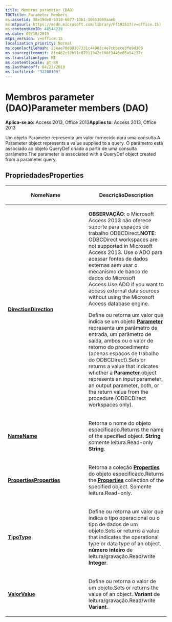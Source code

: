 ```yaml
---
title: Membros parameter (DAO)
TOCTitle: Parameter Members
ms:assetid: 38e19de8-5318-6077-13b1-10653069aaeb
ms:mtpsurl: https://msdn.microsoft.com/library/Ff192517(v=office.15)
ms:contentKeyID: 48544228
ms.date: 09/18/2015
mtps_version: v=office.15
localization_priority: Normal
ms.openlocfilehash: 25eae70d88307331c44983c4e7cbbcce3fe9d309
ms.sourcegitcommit: 8fe462c32b91c87911942c188f3445e85a54137c
ms.translationtype: MT
ms.contentlocale: pt-BR
ms.lasthandoff: 04/23/2019
ms.locfileid: "32288109"
---
```

# <a name="parameter-members-dao"></a><span data-ttu-id="55ff7-102">Membros parameter (DAO)</span><span class="sxs-lookup"><span data-stu-id="55ff7-102">Parameter members (DAO)</span></span>

<span data-ttu-id="55ff7-103">**Aplica-se ao:** Access 2013, Office 2013</span><span class="sxs-lookup"><span data-stu-id="55ff7-103">**Applies to**: Access 2013, Office 2013</span></span>

<span data-ttu-id="55ff7-104">Um objeto Parameter representa um valor fornecido para uma consulta.</span><span class="sxs-lookup"><span data-stu-id="55ff7-104">A Parameter object represents a value supplied to a query.</span></span> <span data-ttu-id="55ff7-105">O parâmetro está associado ao objeto QueryDef criado a partir de uma consulta parâmetro.</span><span class="sxs-lookup"><span data-stu-id="55ff7-105">The parameter is associated with a QueryDef object created from a parameter query.</span></span>

## <a name="properties"></a><span data-ttu-id="55ff7-106">Propriedades</span><span class="sxs-lookup"><span data-stu-id="55ff7-106">Properties</span></span>

<table>
<colgroup>
<col style="width: 50%" />
<col style="width: 50%" />
</colgroup>
<thead>
<tr class="header">
<th><p><span data-ttu-id="55ff7-107">Nome</span><span class="sxs-lookup"><span data-stu-id="55ff7-107">Name</span></span></p></th>
<th><p><span data-ttu-id="55ff7-108">Descrição</span><span class="sxs-lookup"><span data-stu-id="55ff7-108">Description</span></span></p></th>
</tr>
</thead>
<tbody>
<tr class="odd">
<td><p><span data-ttu-id="55ff7-109"><strong><a href="parameter-direction-property-dao.md">Direction</a></strong></span><span class="sxs-lookup"><span data-stu-id="55ff7-109"><strong><a href="parameter-direction-property-dao.md">Direction</a></strong></span></span></p></td>
<td><p><span data-ttu-id="55ff7-110"><strong>OBSERVAÇÃO</strong>: o Microsoft Access 2013 não oferece suporte para espaços de trabalho ODBCDirect.</span><span class="sxs-lookup"><span data-stu-id="55ff7-110"><strong>NOTE</strong>: ODBCDirect workspaces are not supported in Microsoft Access 2013.</span></span> <span data-ttu-id="55ff7-111">Use o ADO para acessar fontes de dados externas sem usar o mecanismo de banco de dados do Microsoft Access.</span><span class="sxs-lookup"><span data-stu-id="55ff7-111">Use ADO if you want to access external data sources without using the Microsoft Access database engine.</span></span></p>
<p><span data-ttu-id="55ff7-112">Define ou retorna um valor que indica se um objeto <strong><a href="parameter-object-dao.md">Parameter</a></strong> representa um parâmetro de entrada, um parâmetro de saída, ambos ou o valor de retorno do procedimento (apenas espaços de trabalho do ODBCDirect).</span><span class="sxs-lookup"><span data-stu-id="55ff7-112">Sets or returns a value that indicates whether a <strong><a href="parameter-object-dao.md">Parameter</a></strong> object represents an input parameter, an output parameter, both, or the return value from the procedure (ODBCDirect workspaces only).</span></span></p></td>
</tr>
<tr class="even">
<td><p><span data-ttu-id="55ff7-113"><strong><a href="parameter-name-property-dao.md">Name</a></strong></span><span class="sxs-lookup"><span data-stu-id="55ff7-113"><strong><a href="parameter-name-property-dao.md">Name</a></strong></span></span></p></td>
<td><p><span data-ttu-id="55ff7-114">Retorna o nome do objeto especificado.</span><span class="sxs-lookup"><span data-stu-id="55ff7-114">Returns the name of the specified object.</span></span> <span data-ttu-id="55ff7-115"><strong>String</strong> somente leitura.</span><span class="sxs-lookup"><span data-stu-id="55ff7-115">Read-only <strong>String</strong>.</span></span></p></td>
</tr>
<tr class="odd">
<td><p><span data-ttu-id="55ff7-116"><strong><a href="parameter-properties-property-dao.md">Properties</a></strong></span><span class="sxs-lookup"><span data-stu-id="55ff7-116"><strong><a href="parameter-properties-property-dao.md">Properties</a></strong></span></span></p></td>
<td><p><span data-ttu-id="55ff7-117">Retorna a coleção <strong><a href="properties-collection-dao.md">Properties</a></strong> do objeto especificado.</span><span class="sxs-lookup"><span data-stu-id="55ff7-117">Returns the <strong><a href="properties-collection-dao.md">Properties</a></strong> collection of the specified object.</span></span> <span data-ttu-id="55ff7-118">Somente leitura.</span><span class="sxs-lookup"><span data-stu-id="55ff7-118">Read-only.</span></span></p></td>
</tr>
<tr class="even">
<td><p><span data-ttu-id="55ff7-119"><strong><a href="parameter-type-property-dao.md">Tipo</a></strong></span><span class="sxs-lookup"><span data-stu-id="55ff7-119"><strong><a href="parameter-type-property-dao.md">Type</a></strong></span></span></p></td>
<td><p><span data-ttu-id="55ff7-120">Define ou retorna um valor que indica o tipo operacional ou o tipo de dados de um objeto.</span><span class="sxs-lookup"><span data-stu-id="55ff7-120">Sets or returns a value that indicates the operational type or data type of an object.</span></span> <span data-ttu-id="55ff7-121"><strong>número inteiro</strong> de leitura/gravação.</span><span class="sxs-lookup"><span data-stu-id="55ff7-121">Read/write <strong>Integer</strong>.</span></span></p></td>
</tr>
<tr class="odd">
<td><p><span data-ttu-id="55ff7-122"><strong><a href="parameter-value-property-dao.md">Valor</a></strong></span><span class="sxs-lookup"><span data-stu-id="55ff7-122"><strong><a href="parameter-value-property-dao.md">Value</a></strong></span></span></p></td>
<td><p><span data-ttu-id="55ff7-123">Define ou retorna o valor de um objeto.</span><span class="sxs-lookup"><span data-stu-id="55ff7-123">Sets or returns the value of an object.</span></span> <span data-ttu-id="55ff7-124"><strong>Variant</strong> de leitura/gravação.</span><span class="sxs-lookup"><span data-stu-id="55ff7-124">Read/write <strong>Variant</strong>.</span></span></p></td>
</tr>
</tbody>
</table>

